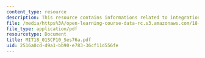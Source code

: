 ```yaml
---
content_type: resource
description: This resource contains informations related to integration by parts.
file: /media/https%3A/open-learning-course-data-rc.s3.amazonaws.com/18-01sc-single-variable-calculus-fall-2010/2516a0cdd9a1bb90e78336cf11d556fe_MIT18_01SCF10_Ses76a.pdf
file_type: application/pdf
resourcetype: Document
title: MIT18_01SCF10_Ses76a.pdf
uid: 2516a0cd-d9a1-bb90-e783-36cf11d556fe
---
```

